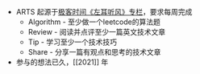 - ARTS 起源于[极客时间《左耳听风》专栏](https://time.geekbang.org/column/intro/48)，要求每周完成
	- Algorithm - 至少做一个leetcode的算法题
	- Review - 阅读并点评至少一篇英文技术文章
	- Tip - 学习至少一个技术技巧
	- Share - 分享一篇有观点和思考的技术文章
- 参与的想法已久，[[2021]] 年